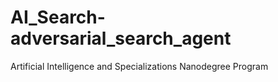 # AI_Search-adversarial_search_agent
Artificial Intelligence and Specializations Nanodegree Program
